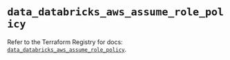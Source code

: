 # `data_databricks_aws_assume_role_policy`

Refer to the Terraform Registry for docs: [`data_databricks_aws_assume_role_policy`](https://registry.terraform.io/providers/databricks/databricks/1.57.0/docs/data-sources/aws_assume_role_policy).
